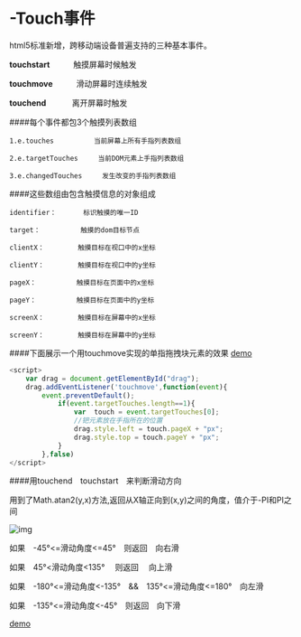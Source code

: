 # -Touch事件
html5标准新增，跨移动端设备普遍支持的三种基本事件。

  <b>touchstart</b>　　　触摸屏幕时候触发</br>
  
  <b>touchmove</b>　　　滑动屏幕时连续触发</br>
  
  <b>touchend</b>　　　 离开屏幕时触发</br>
  
####每个事件都包3个触摸列表数组

    1.e.touches　　　　　　当前屏幕上所有手指列表数组
    
    2.e.targetTouches　　　当前DOM元素上手指列表数组
    
    3.e.changedTouches　　　发生改变的手指列表数组
    
####这些数组由包含触摸信息的对象组成
    
    identifier：　　　　标识触摸的唯一ID
    
    target：　　　　　　触摸的dom目标节点
    
    clientX：　　　　　触摸目标在视口中的x坐标
    
    clientY：　　　　　触摸目标在视口中的y坐标
    
    pageX：　　　　　　触摸目标在页面中的x坐标
    
    pageY：　　　　　　触摸目标在页面中的y坐标
    
    screenX：　　　　　触摸目标在屏幕中的x坐标
    
    screenY：　　　　　触摸目标在屏幕中的y坐标
    
####下面展示一个用touchmove实现的单指拖拽块元素的效果 [demo](https://herohql521.github.io/HTML5-Touch-Events/drag.html)

```javascript
<script>
	var drag = document.getElementById("drag");
	drag.addEventListener('touchmove',function(event){
		event.preventDefault();
			if(event.targetTouches.length==1){
				var  touch = event.targetTouches[0];
				//钯元素放在手指所在的位置
				drag.style.left = touch.pageX + "px";
				drag.style.top = touch.pageY + "px";
			}
		},false)
</script>
```

####用touchend　touchstart　来判断滑动方向

  用到了Math.atan2(y,x)方法,返回从X轴正向到(x,y)之间的角度，值介于-PI和PI之间
  
  
  ![img](https://herohql521.github.io/HTML5-Touch-Events/atan2-.jpg)
  
  如果　-45°<=滑动角度<=45°　则返回　向右滑
  
  如果　45°<滑动角度<135° 　则返回 　向上滑
  
  如果　-180°<=滑动角度<-135°　&&　135°<=滑动角度<=180°　向左滑
  
  如果　-135°<=滑动角度<-45°　则返回　向下滑
  
  [demo](https://herohql521.github.io/HTML5-Touch-Events/touch-direction.html)
  
 


    
    
    
  
  
